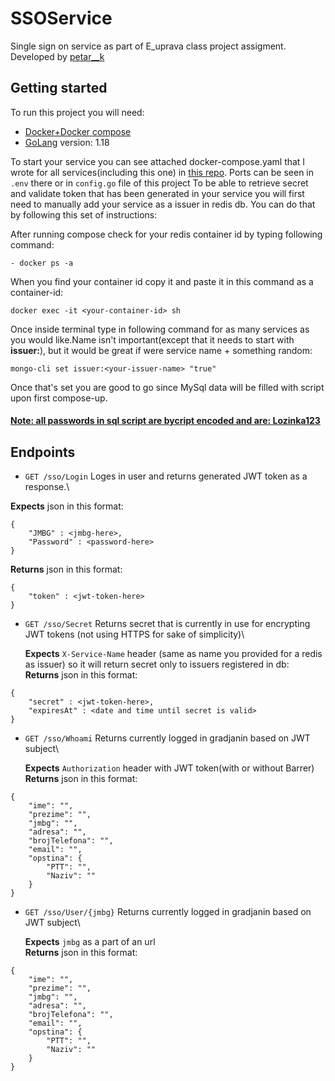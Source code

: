 # SSOService

Single sign on service as part of E_uprava class project assigment. Developed by [petar__k](https://www.linkedin.com/in/petar-komord%C5%BEi%C4%87-23765a233/)

## Getting started
To run this project you will need:
- [Docker+Docker compose](https://www.docker.com/)
- [GoLang](https://go.dev/dl/) version: 1.18 

To start your service you can see attached docker-compose.yaml that I wrote for all services(including this one)
in [this repo](https://github.com/EUPRAVA-TIM1/DockerCompose). Ports can be seen in `.env` there or in `config.go` file of this project
To be able to retrieve secret and validate token that has been generated in your service you will first need to manually 
add your service as a issuer in redis db. You can do that by following this set of instructions:

After running compose check for your redis container id by typing following command:
```
- docker ps -a
```
When you find your container id copy it and paste it in this command as a container-id:
```
docker exec -it <your-container-id> sh
```
Once inside terminal type in following command for as many services as you would like.Name isn't important(except that it needs to start with **issuer:**), but it would be great if were service name + something random:
```
mongo-cli set issuer:<your-issuer-name> "true"
```
Once that's set you are good to go since MySql data will be filled with script upon first compose-up.
#### <u>Note: all passwords in sql script are bycript encoded and are: Lozinka123</u>

## Endpoints
- `GET /sso/Login` Loges in user and returns generated JWT token as a response.\

**Expects** json in this format:
```
{
    "JMBG" : <jmbg-here>,
    "Password" : <password-here>
}
```
**Returns** json in this format:
```
{
    "token" : <jwt-token-here>
}
```
- `GET /sso/Secret` Returns secret that is currently in use for encrypting JWT tokens (not using HTTPS for sake of simplicity)\

  **Expects** `X-Service-Name` header (same as name you provided for a redis as issuer) so it will return secret only to issuers registered in db:\
**Returns** json in this format:
```
{
    "secret" : <jwt-token-here>,
    "expiresAt" : <date and time until secret is valid>
}
```

- `GET /sso/Whoami` Returns currently logged in gradjanin based on JWT subject\

  **Expects** `Authorization` header with JWT token(with or without Barrer)\
  **Returns** json in this format:
```
{
    "ime": "",
    "prezime": "",
    "jmbg": "",
    "adresa": "",
    "brojTelefona": "",
    "email": "",
    "opstina": {
        "PTT": "",
        "Naziv": ""
    }
}
```

- `GET /sso/User/{jmbg}` Returns currently logged in gradjanin based on JWT subject\

  **Expects** `jmbg` as a part of an url\
  **Returns** json in this format:
```
{
    "ime": "",
    "prezime": "",
    "jmbg": "",
    "adresa": "",
    "brojTelefona": "",
    "email": "",
    "opstina": {
        "PTT": "",
        "Naziv": ""
    }
}
```